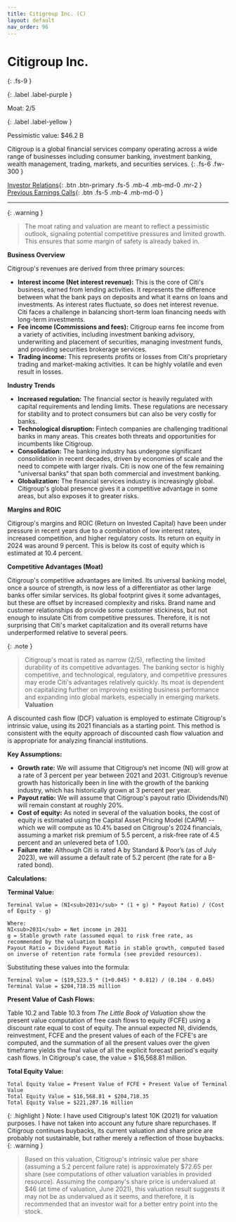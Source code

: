 ```yaml
---
title: Citigroup Inc. (C)
layout: default
nav_order: 96
---
```


# Citigroup Inc.
{: .fs-9 }

{: .label .label-purple }

Moat: 2/5

{: .label .label-yellow }

Pessimistic value: $46.2 B

Citigroup is a global financial services company operating across a wide range of businesses including consumer banking, investment banking, wealth management, trading, markets, and securities services.
{: .fs-6 .fw-300 }

[Investor Relations](https://www.google.com/search?q=C+investor+relations){: .btn .btn-primary .fs-5 .mb-4 .mb-md-0 .mr-2 }
[Previous Earnings Calls](https://discountingcashflows.com/company/C/transcripts/){: .btn .fs-5 .mb-4 .mb-md-0 }

---

{: .warning } 
>The moat rating and valuation are meant to reflect a pessimistic outlook, signaling potential competitive pressures and limited growth. This ensures that some margin of safety is already baked in.


**Business Overview**

Citigroup's revenues are derived from three primary sources:

* **Interest income (Net interest revenue):**  This is the core of Citi's business, earned from lending activities.  It represents the difference between what the bank pays on deposits and what it earns on loans and investments.  As interest rates fluctuate, so does net interest revenue.  Citi faces a challenge in balancing short-term loan financing needs with long-term investments.
* **Fee income (Commissions and fees):** Citigroup earns fee income from a variety of activities, including investment banking advisory, underwriting and placement of securities, managing investment funds, and providing securities brokerage services.
* **Trading income:**  This represents profits or losses from Citi's proprietary trading and market-making activities. It can be highly volatile and even result in losses.

**Industry Trends**

* **Increased regulation:** The financial sector is heavily regulated with capital requirements and lending limits.  These regulations are necessary for stability and to protect consumers but can also be very costly for banks.
* **Technological disruption:** Fintech companies are challenging traditional banks in many areas.  This creates both threats and opportunities for incumbents like Citigroup.
* **Consolidation:**  The banking industry has undergone significant consolidation in recent decades, driven by economies of scale and the need to compete with larger rivals.  Citi is now one of the few remaining "universal banks" that span both commercial and investment banking.
* **Globalization:** The financial services industry is increasingly global. Citigroup's global presence gives it a competitive advantage in some areas, but also exposes it to greater risks.

**Margins and ROIC**

Citigroup's margins and ROIC (Return on Invested Capital) have been under pressure in recent years due to a combination of low interest rates, increased competition, and higher regulatory costs.  Its return on equity in 2024 was around 9 percent.  This is below its cost of equity which is estimated at 10.4 percent.

**Competitive Advantages (Moat)**

Citigroup's competitive advantages are limited. Its universal banking model, once a source of strength, is now less of a differentiator as other large banks offer similar services.  Its global footprint gives it some advantages, but these are offset by increased complexity and risks.  Brand name and customer relationships do provide some customer stickiness, but not enough to insulate Citi from competitive pressures.  Therefore, it is not surprising that Citi's market capitalization and its overall returns have underperformed relative to several peers.

{: .note }
>  Citigroup's moat is rated as narrow (2/5), reflecting the limited durability of its competitive advantages.  The banking sector is highly competitive, and technological, regulatory, and competitive pressures may erode Citi's advantages relatively quickly. Its moat is dependent on capitalizing further on improving existing business performance and expanding into global markets, especially in emerging markets.
**Valuation**

A discounted cash flow (DCF) valuation is employed to estimate Citigroup's intrinsic value, using its 2021 financials as a starting point. This method is consistent with the equity approach of discounted cash flow valuation and is appropriate for analyzing financial institutions.

**Key Assumptions:**

* **Growth rate:** We will assume that Citigroup’s net income (NI) will grow at a rate of 3 percent per year between 2021 and 2031.  Citigroup’s revenue growth has historically been in line with the growth of the banking industry, which has historically grown at 3 percent per year.
* **Payout ratio:** We will assume that Citigroup's payout ratio (Dividends/NI) will remain constant at roughly 20%.
* **Cost of equity:** As noted in several of the valuation books, the cost of equity is estimated using the Capital Asset Pricing Model (CAPM) -- which we will compute as 10.4% based on Citigroup's 2024 financials, assuming a market risk premium of 5.5 percent, a risk-free rate of 4.5 percent and an unlevered beta of 1.00.
* **Failure rate:**  Although Citi is rated A by Standard & Poor’s (as of July 2023), we will assume a default rate of 5.2 percent (the rate for a B-rated bond).

**Calculations:**

**Terminal Value:**

```
Terminal Value = (NI<sub>2031</sub> * (1 + g) * Payout Ratio) / (Cost of Equity - g)

Where:
NI<sub>2031</sub> = Net income in 2031 
g = Stable growth rate (assumed equal to risk free rate, as recommended by the valuation books)
Payout Ratio = Dividend Payout Ratio in stable growth, computed based on inverse of retention rate formula (see provided resources).
```

Substituting these values into the formula:

```
Terminal Value = ($19,523.5 * (1+0.045) * 0.812) / (0.104 - 0.045)
Terminal Value = $204,718.35 million
```

**Present Value of Cash Flows:**

Table 10.2 and Table 10.3 from *The Little Book of Valuation* show the present value computation of free cash flows to equity (FCFE) using a discount rate equal to cost of equity. The annual expected NI, dividends, reinvestment, FCFE and the present values of each of the FCFE's are computed, and the summation of all the present values over the given timeframe yields the final value of all the explicit forecast period's equity cash flows. In Citigroup's case, the value = $16,568.81 million.

**Total Equity Value:**

```
Total Equity Value = Present Value of FCFE + Present Value of Terminal Value
Total Equity Value = $16,568.81 + $204,718.35
Total Equity Value = $221,287.16 million
```
{: .highlight }
Note: I have used Citigroup's latest 10K (2021) for valuation purposes. I have not taken into account any future share repurchases. If Citigroup continues buybacks, its current valuation and share price are probably not sustainable, but rather merely a reflection of those buybacks.
{: .warning }
>  Based on this valuation, Citigroup's intrinsic value per share (assuming a 5.2 percent failure rate) is approximately $72.65 per share (see computations of other valuation variables in provided resource). Assuming the company's share price is undervalued at $46 (at time of valuation, June 2021), this valuation result suggests it may not be as undervalued as it seems, and therefore, it is recommended that an investor wait for a better entry point into the stock.
